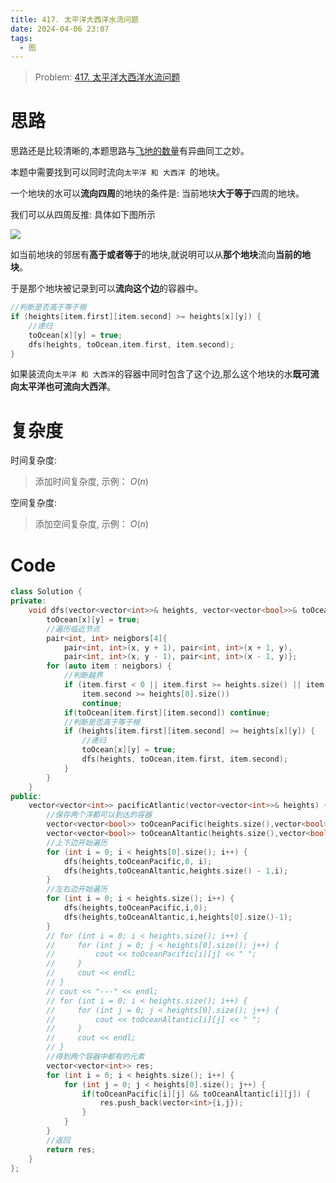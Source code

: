 ```yaml
---
title: 417. 太平洋大西洋水流问题
date: 2024-04-06 23:07
tags:
  - 图
---
```


> Problem: [417. 太平洋大西洋水流问题](https://leetcode.cn/problems/pacific-atlantic-water-flow/description/)


# 思路

思路还是比较清晰的,本题思路与[飞地的数量](https://leetcode.cn/problems/number-of-enclaves/description/)有异曲同工之妙。

本题中需要找到可以同时流向`太平洋 和 大西洋 `的地块。

一个地块的水可以**流向四周**的地块的条件是: 当前地块**大于等于**四周的地块。

我们可以从四周反推: 具体如下图所示

![](images/posts/Pasted%20image%2020240406230818.png)

如当前地块的邻居有**高于或者等于**的地块,就说明可以从**那个地块**流向**当前的地块**。

于是那个地块被记录到可以**流向这个边**的容器中。

```cpp
//判断是否高于等于根
if (heights[item.first][item.second] >= heights[x][y]) {
    //递归
    toOcean[x][y] = true;
    dfs(heights, toOcean,item.first, item.second);
}
```

如果装流向`太平洋 和 大西洋`的容器中同时包含了这个边,那么这个地块的水**既可流向太平洋也可流向大西洋**。

# 复杂度

时间复杂度:
> 添加时间复杂度, 示例： $O(n)$

空间复杂度:
> 添加空间复杂度, 示例： $O(n)$



# Code
```C++ []
class Solution {
private:
    void dfs(vector<vector<int>>& heights, vector<vector<bool>>& toOcean, int x, int y) {
        toOcean[x][y] = true;
        //遍历临近节点
        pair<int, int> neigbors[4]{
            pair<int, int>(x, y + 1), pair<int, int>(x + 1, y),
            pair<int, int>(x, y - 1), pair<int, int>(x - 1, y)};
        for (auto item : neigbors) {
            //判断越界
            if (item.first < 0 || item.first >= heights.size() || item.second < 0 ||
                item.second >= heights[0].size())
                continue;
            if(toOcean[item.first][item.second]) continue;
            //判断是否高于等于根
            if (heights[item.first][item.second] >= heights[x][y]) {
                //递归
                toOcean[x][y] = true;
                dfs(heights, toOcean,item.first, item.second);
            }
        }
    }
public:
    vector<vector<int>> pacificAtlantic(vector<vector<int>>& heights) {
        //保存两个洋都可以到达的容器
        vector<vector<bool>> toOceanPacific(heights.size(),vector<bool>(heights[0].size(),false));
        vector<vector<bool>> toOceanAltantic(heights.size(),vector<bool>(heights[0].size(),false));
        //上下边开始遍历
        for (int i = 0; i < heights[0].size(); i++) {
            dfs(heights,toOceanPacific,0, i);
            dfs(heights,toOceanAltantic,heights.size() - 1,i);
        }
        //左右边开始遍历
        for (int i = 0; i < heights.size(); i++) {
            dfs(heights,toOceanPacific,i,0);
            dfs(heights,toOceanAltantic,i,heights[0].size()-1);
        }
        // for (int i = 0; i < heights.size(); i++) {
        //     for (int j = 0; j < heights[0].size(); j++) { 
        //         cout << toOceanPacific[i][j] << " ";
        //     }
        //     cout << endl;
        // }
        // cout << "---" << endl;
        // for (int i = 0; i < heights.size(); i++) {
        //     for (int j = 0; j < heights[0].size(); j++) { 
        //         cout << toOceanAltantic[i][j] << " ";
        //     }
        //     cout << endl;
        // }
        //得到两个容器中都有的元素
        vector<vector<int>> res;
        for (int i = 0; i < heights.size(); i++) {
            for (int j = 0; j < heights[0].size(); j++) { 
                if(toOceanPacific[i][j] && toOceanAltantic[i][j]) {
                    res.push_back(vector<int>{i,j});
                }
            }
        }
        //返回
        return res;
    }
};
```
  
